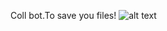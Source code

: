 Coll bot.To save you files!
![alt text](Downloads/!(https://github.com/Pyromas/HelpBot/assets/156571384/f217183d-779a-49a4-9c4c-bda5ff5d5b1a))
